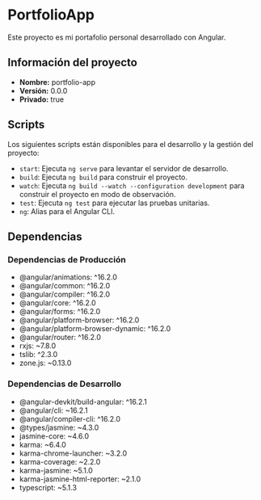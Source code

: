 # PortfolioApp

Este proyecto es mi portafolio personal desarrollado con Angular.

## Información del proyecto

- **Nombre:** portfolio-app
- **Versión:** 0.0.0
- **Privado:** true

## Scripts

Los siguientes scripts están disponibles para el desarrollo y la gestión del proyecto:

- `start`: Ejecuta `ng serve` para levantar el servidor de desarrollo.
- `build`: Ejecuta `ng build` para construir el proyecto.
- `watch`: Ejecuta `ng build --watch --configuration development` para construir el proyecto en modo de observación.
- `test`: Ejecuta `ng test` para ejecutar las pruebas unitarias.
- `ng`: Alias para el Angular CLI.

## Dependencias

### Dependencias de Producción

- @angular/animations: ^16.2.0
- @angular/common: ^16.2.0
- @angular/compiler: ^16.2.0
- @angular/core: ^16.2.0
- @angular/forms: ^16.2.0
- @angular/platform-browser: ^16.2.0
- @angular/platform-browser-dynamic: ^16.2.0
- @angular/router: ^16.2.0
- rxjs: ~7.8.0
- tslib: ^2.3.0
- zone.js: ~0.13.0

### Dependencias de Desarrollo

- @angular-devkit/build-angular: ^16.2.1
- @angular/cli: ~16.2.1
- @angular/compiler-cli: ^16.2.0
- @types/jasmine: ~4.3.0
- jasmine-core: ~4.6.0
- karma: ~6.4.0
- karma-chrome-launcher: ~3.2.0
- karma-coverage: ~2.2.0
- karma-jasmine: ~5.1.0
- karma-jasmine-html-reporter: ~2.1.0
- typescript: ~5.1.3
